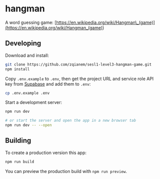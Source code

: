# hangman

A word guessing game:
[https://en.wikipedia.org/wiki/Hangman\_(game)](<https://en.wikipedia.org/wiki/Hangman_(game)>)

## Developing

Download and install:

```bash
git clone https://github.com/zqianem/sesl1-level3-hangman-game.git
npm install
```

Copy `.env.example` to `.env`, then get the project URL and service role API key from [Supabase](https://app.supabase.com/project/ejyhdjdsexqnttkydvve/settings/api) and add them to `.env`:

```bash
cp .env.example .env
```

Start a development server:

```bash
npm run dev

# or start the server and open the app in a new browser tab
npm run dev -- --open
```

## Building

To create a production version this app:

```bash
npm run build
```

You can preview the production build with `npm run preview`.
